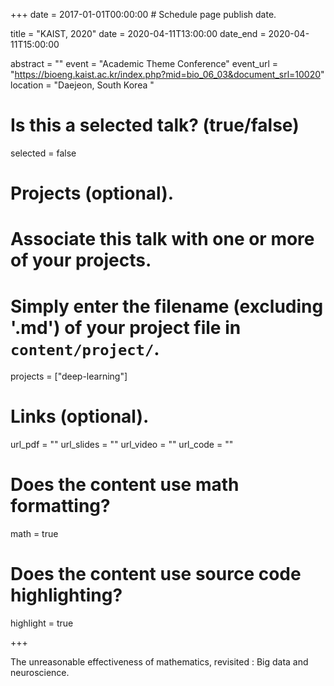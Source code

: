+++
date = 2017-01-01T00:00:00  # Schedule page publish date.

title = "KAIST, 2020"
date = 2020-04-11T13:00:00
date_end = 2020-04-11T15:00:00

abstract = ""
event = "Academic Theme Conference"
event_url = "https://bioeng.kaist.ac.kr/index.php?mid=bio_06_03&document_srl=10020"
location = "Daejeon, South Korea "

# Is this a selected talk? (true/false)
selected = false

# Projects (optional).
#   Associate this talk with one or more of your projects.
#   Simply enter the filename (excluding '.md') of your project file in `content/project/`.
projects = ["deep-learning"]

# Links (optional).
url_pdf = "" 
url_slides = ""
url_video = ""
url_code = ""

# Does the content use math formatting?
math = true

# Does the content use source code highlighting?
highlight = true

+++

The unreasonable effectiveness of mathematics, revisited
: Big data and neuroscience.

